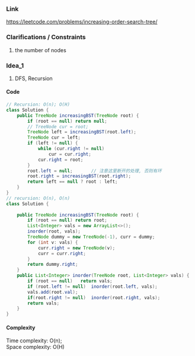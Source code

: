 
### Link

https://leetcode.com/problems/increasing-order-search-tree/

### Clarifications / Constraints

1. the number of nodes

### Idea_1

1. DFS, Recursion


#### Code

```java
// Recursion: O(n); O(H)
class Solution {
    public TreeNode increasingBST(TreeNode root) {
        if (root == null) return null;
        // TreeNode cur = root;
        TreeNode left = increasingBST(root.left);
        TreeNode cur = left;
        if (left != null) {
            while (cur.right != null)
                cur = cur.right;
            cur.right = root;
        } 
        root.left = null;       // 注意这里断开的处理, 否则有环
        root.right = increasingBST(root.right);
        return left == null ? root : left;
    }
}
// recursion: O(n), O(n)
class Solution {
    
    public TreeNode increasingBST(TreeNode root) {
        if (root == null) return root;
        List<Integer> vals = new ArrayList<>();
        inorder(root, vals);
        TreeNode dummy = new TreeNode(-1), curr = dummy;
        for (int v: vals) {
            curr.right = new TreeNode(v);
            curr = curr.right;
        }
        return dummy.right;
    }
    public List<Integer> inorder(TreeNode root, List<Integer> vals) {
        if (root == null)   return vals;
        if (root.left != null)  inorder(root.left, vals);
        vals.add(root.val);
        if(root.right != null)  inorder(root.right, vals);
        return vals;
    }
}
```

#### Complexity

Time complexity: O(n);    
Space complexity: O(H)


